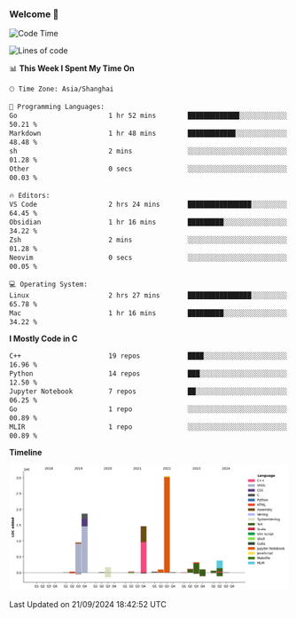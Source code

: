 ### Welcome 👋

<!--START_SECTION:waka-->
![Code Time](http://img.shields.io/badge/Code%20Time-1%2C565%20hrs%2047%20mins-blue)

![Lines of code](https://img.shields.io/badge/From%20Hello%20World%20I%27ve%20Written-8.7%20million%20lines%20of%20code-blue)

📊 **This Week I Spent My Time On** 

```text
🕑︎ Time Zone: Asia/Shanghai

💬 Programming Languages: 
Go                       1 hr 52 mins        █████████████░░░░░░░░░░░░   50.21 % 
Markdown                 1 hr 48 mins        ████████████░░░░░░░░░░░░░   48.48 % 
sh                       2 mins              ░░░░░░░░░░░░░░░░░░░░░░░░░   01.28 % 
Other                    0 secs              ░░░░░░░░░░░░░░░░░░░░░░░░░   00.03 % 

🔥 Editors: 
VS Code                  2 hrs 24 mins       ████████████████░░░░░░░░░   64.45 % 
Obsidian                 1 hr 16 mins        █████████░░░░░░░░░░░░░░░░   34.22 % 
Zsh                      2 mins              ░░░░░░░░░░░░░░░░░░░░░░░░░   01.28 % 
Neovim                   0 secs              ░░░░░░░░░░░░░░░░░░░░░░░░░   00.05 % 

💻 Operating System: 
Linux                    2 hrs 27 mins       ████████████████░░░░░░░░░   65.78 % 
Mac                      1 hr 16 mins        █████████░░░░░░░░░░░░░░░░   34.22 % 
```

**I Mostly Code in C** 

```text
C++                      19 repos            ████░░░░░░░░░░░░░░░░░░░░░   16.96 % 
Python                   14 repos            ███░░░░░░░░░░░░░░░░░░░░░░   12.50 % 
Jupyter Notebook         7 repos             ██░░░░░░░░░░░░░░░░░░░░░░░   06.25 % 
Go                       1 repo              ░░░░░░░░░░░░░░░░░░░░░░░░░   00.89 % 
MLIR                     1 repo              ░░░░░░░░░░░░░░░░░░░░░░░░░   00.89 % 
```



**Timeline**

![Lines of Code chart](https://raw.githubusercontent.com/Bohan-hu/Bohan-hu/master/assets/bar_graph.png)


 Last Updated on 21/09/2024 18:42:52 UTC
<!--END_SECTION:waka-->



